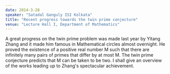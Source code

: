 ```yaml
---
date: 2014-3-28
speaker: "Satadal Ganguly ISI Kolkata"
title: "Recent progress towards the twin prime conjecture"
venue: "Lecture Hall I, Department of Mathematics"
---
```

A great progress on the twin prime problem was made last year by
Yitang Zhang and it made him famous in Mathematical circles almost
overnight. He proved the existence of a positive real number M such that
there are infinitely many pairs of primes that differ by at most M. The
twin
prime conjecture predicts that M can be taken to be two. I shall give an
overview of the works leading up to Zhang's spectacular achievement.
